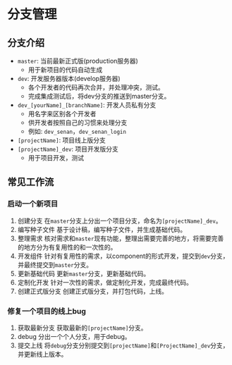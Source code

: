 # 分支管理
## 分支介绍
- `master`: 当前最新正式版(production服务器)
  - 用于新项目的代码自动生成
- `dev`: 开发服务器版本(develop服务器)
  - 各个开发者的代码再次合并，并处理冲突，测试。
  - 完成集成测试后，将dev分支的推送到master分支。
- `dev_[yourName]_[branchName]`: 开发人员私有分支
  - 用名字来区别各个开发者
  - 供开发者按照自己的习惯来处理分支
  - 例如: `dev_senan`，`dev_senan_login`
- `[projectName]`: 项目线上版分支
- `[projectName]_dev`: 项目开发版分支
  - 用于项目开发，测试

## 常见工作流
### 启动一个新项目
1. 创建分支
  在`master`分支上分出一个项目分支，命名为`[projectName]_dev`。
1. 编写种子文件
  基于设计稿，编写种子文件，并生成基础代码。
1. 整理需求
  核对需求和`master`现有功能，整理出需要完善的地方，将需要完善的地方分为有复用性的和一次性的。
1. 开发组件
  针对有复用性的需求，以component的形式开发，提交到`dev`分支，并最终提交到`master`分支。
1. 更新基础代码
  更新`master`分支，更新基础代码。
1. 定制化开发
  针对一次性的需求，做定制化开发，完成最终代码。
1. 创建正式版分支
  创建正式版分支，并打包代码，上线。

### 修复一个项目的线上bug
1. 获取最新分支
  获取最新的`[projectName]`分支。
1. debug
  分出一个个人分支，用于debug。
1. 提交上线
  将`debug`分支分别提交到`[projectName]`和`[ProjectName]_dev`分支，并更新线上版本。
